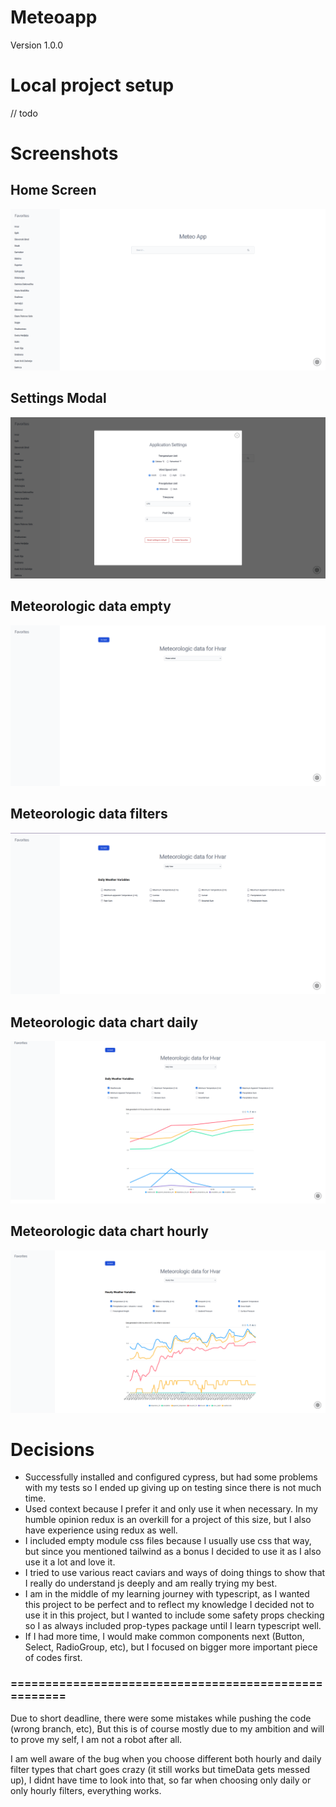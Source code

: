 # Meteoapp

Version 1.0.0

# Local project setup
// todo

# Screenshots
## Home Screen
![App screenshot](./screenshots/screenshot.png)

## Settings Modal
![Settings screenshot](./screenshots/settings.png)

## Meteorologic data empty
![Settings screenshot](./screenshots/meteorologic_data_empty_screen.png)

## Meteorologic data filters
![Settings screenshot](./screenshots/meteorologic_data_filters.png)

## Meteorologic data chart daily
![Settings screenshot](./screenshots/meteorologic_data_chart_daily.png)

## Meteorologic data chart hourly
![Settings screenshot](./screenshots/meteorologic_data_chart_hourly.png)

# Decisions
- Successfully installed and configured cypress, but had some problems with my tests so I ended up giving up on testing since there is not much time.
- Used context because I prefer it and only use it when necessary. In my humble opinion redux is an overkill for a project of this size, but I also have experience using redux as well.
- I included empty module css files because I usually use css that way, but since you mentioned tailwind as a bonus I decided to use it as I also use it a lot and love it.
- I tried to use various react caviars and ways of doing things to show that I really do understand js deeply and am really trying my best.
- I am in the middle of my learning journey with typescript, as I wanted this project to be perfect and to reflect my knowledge I decided not to use it in this project, but I wanted to include some safety props checking so I as always included prop-types package until I learn typescript well.
- If I had more time, I would make common components next (Button, Select, RadioGroup, etc), but I focused on bigger more important piece of codes first.

### =====================================================

Due to short deadline, there were some mistakes while pushing the code (wrong branch, etc), But this is of course mostly due to my ambition and will to prove my self, I am not a robot after all.

I am well aware of the bug when you choose different both hourly and daily filter types that chart goes crazy (it still works but timeData gets messed up),
I didnt have time to look into that, so far when choosing only daily or only hourly filters, everything works.